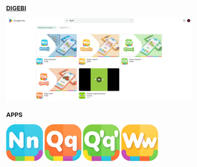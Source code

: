 <!-- ### [DIGEIB](https://digebi.mineduc.gob.gt/digebi) -->
### [DIGEBI](https://digebi.mineduc.gob.gt/digebi)

[![Google Play](https://github.com/digebi/digebi/blob/main/assets/google_play.png)](https://play.google.com/store/apps/dev?id=5097635624942673284)

### APPS

<img src="https://github.com/digebi/digebi/blob/main/assets/Nutzij.png" width="100" height="100" href="https://play.google.com/store/apps/details?id=gt.gob.mineduc.digebi.nutzij" target="_blank">
<img src="https://github.com/digebi/digebi/blob/main/assets/Qatzij.png" width="100" height="100" href="https://play.google.com/store/apps/details?id=gt.gob.mineduc.digebi.qatzij" target="_blank">
<img src="https://github.com/digebi/digebi/blob/main/assets/Qanej.png" width="100" height="100" href="https://play.google.com/store/apps/details?id=gt.gob.mineduc.digebi.qanej" target="_blank">
<img src="https://github.com/digebi/digebi/blob/main/assets/Waatin.png" width="100" height="100" href="https://play.google.com/store/apps/details?id=gt.gob.mineduc.digebi.waatin" target="_blank">
